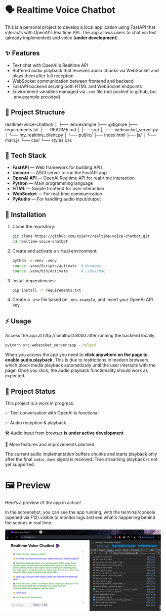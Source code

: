 # 🗣️ Realtime Voice Chatbot

This is a personal project to develop a local application using FastAPI that interacts with OpenAI's Realtime API. The app allows users to chat via text (already implemented) and voice (**under development**).

## ✨ Features

- Text chat with OpenAI's Realtime API
- Buffered audio playback that receives audio chunks via WebSocket and plays them after full reception
- WebSocket communication between frontend and backend
- FastAPI backend serving both HTML and WebSocket endpoints
- Environment variables managed via `.env` file (not pushed to github, but .env.example provided)

## 📁 Project Structure
realtime-voice-chatbot/
│
├── .env.example
├── .gitignore
├── requirements.txt
├── README.md
│
├── src/
│   ├── websocket_server.py
│   └── my_realtime_client.py
│
└── public/
    ├── index.html
    ├── js/
    │   └── main.js
    └── css/
        └── styles.css


## 🧰 Tech Stack

- **FastAPI** — Web framework for building APIs
- **Uvicorn** — ASGI server to run the FastAPI app
- **OpenAI API** — OpenAI Realtime API for real-time interaction
- **Python** — Main programming language
- **HTML** — Simple frontend for user interaction
- **WebSocket** — For real-time communication
- **PyAudio** — For handling audio input/output

## 🚀 Installation

1. Clone the repository:

   ```bash
   git clone https://github.com/csierr/realtime-voice-chatbot.git
   cd realtime-voice-chatbot

2. Create and activate a virtual environment:

    ```bash
    python -m venv .venv
    source .venv/Scripts/activate  # Windows
    source .venv/bin/activate      # Linux/Mac

3. Install dependencies:

    ```bash
    pip install -r requirements.txt

4. Create a `.env` file based on `.env.example`, and insert your OpenAI API key.


## ⚡ Usage

Access the app at http://localhost:8000  after running the backend locally:

```bash
uvicorn src.websocket_server:app --reload
```

When you access the app you need to **click anywhere on the page to enable audio playback**. This is due to restrictions in modern browsers, which block media playback automatically until the user interacts with the page. Once you click, the audio playback functionality should work as expected.

## 🚧 Project Status

This project is a work in progress:

✅ Text conversation with OpenAI is functional

✅ Audio reception & playback

🛠 Audio input from browser **is under active development**

📝 More features and improvements planned

The current audio implementation buffers chunks and starts playback only after the final `audio_done` signal is received. True streaming playback is not yet supported.



# 🖼️ Preview

Here’s a preview of the app in action!

In the screenshot, you can see the app running, with the terminal/console (opened via F12) visible to monitor logs and see what's happening behind the scenes in real time.

![Realtime_voice_chat](chatbot-screenshot.png)